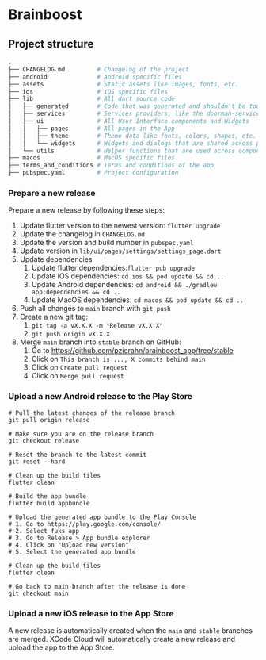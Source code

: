 # Brainboost

## Project structure

```bash
.
├── CHANGELOG.md         # Changelog of the project
├── android              # Android specific files
├── assets               # Static assets like images, fonts, etc.
├── ios                  # iOS specific files
├── lib                  # All dart source code
│   ├── generated        # Code that was generated and shouldn't be touched!
│   ├── services         # Services providers, like the doorman-service, for UI components
│   ├── ui               # All User Interface components and Widgets
│   │   ├── pages        # All pages in the App
│   │   ├── theme        # Theme data like fonts, colors, shapes, etc.
│   │   └── widgets      # Widgets and dialogs that are shared across pages
│   └── utils            # Helper functions that are used across components
├── macos                # MacOS specific files
├── terms_and_conditions # Terms and conditions of the app
├── pubspec.yaml         # Project configuration

```

### Prepare a new release

Prepare a new release by following these steps:

1. Update flutter version to the newest version: `flutter upgrade`
2. Update the changelog in `CHANGELOG.md`
3. Update the version and build number in `pubspec.yaml`
4. Update version in `lib/ui/pages/settings/settings_page.dart`
5. Update dependencies
    1. Update flutter dependencies:`flutter pub upgrade`
    2. Update iOS dependencies: `cd ios && pod update && cd ..`
    3. Update Android dependencies: `cd android && ./gradlew app:dependencies && cd ..`
    4. Update MacOS dependencies: `cd macos && pod update && cd ..`
6. Push all changes to `main` branch with `git push`
7. Create a new git tag:
    1. `git tag -a vX.X.X -m "Release vX.X.X"`
    2. `git push origin vX.X.X`
8. Merge `main` branch into `stable` branch on GitHub:
    1. Go to https://github.com/pzierahn/brainboost_app/tree/stable
    2. Click on `This branch is ..., X commits behind main`
    3. Click on `Create pull request`
    4. Click on `Merge pull request`

### Upload a new Android release to the Play Store

```shell
# Pull the latest changes of the release branch
git pull origin release

# Make sure you are on the release branch
git checkout release

# Reset the branch to the latest commit
git reset --hard

# Clean up the build files
flutter clean

# Build the app bundle
flutter build appbundle

# Upload the generated app bundle to the Play Console
# 1. Go to https://play.google.com/console/
# 2. Select fuks app
# 3. Go to Release > App bundle explorer
# 4. Click on "Upload new version"
# 5. Select the generated app bundle

# Clean up the build files
flutter clean

# Go back to main branch after the release is done
git checkout main

```

### Upload a new iOS release to the App Store

A new release is automatically created when the `main` and `stable` branches are merged. XCode
Cloud will automatically create a new release and upload the app to the App Store.
